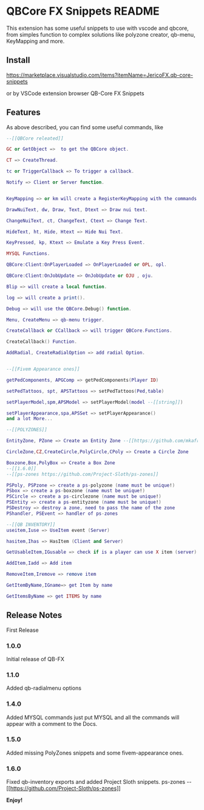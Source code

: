 # QBCore FX Snippets README

This extension has some useful snippets to use with vscode and qbcore, from simples function to complex solutions like polyzone creator, qb-menu, KeyMapping and more.

## Install

https://marketplace.visualstudio.com/items?itemName=JericoFX.qb-core-snippets

or by VSCode extension browser QB-Core FX Snippets

## Features

As above described, you can find some useful commands, like

```lua
--[[QBCore releated]]

GC or GetObject =>  to get the QBCore object.

CT => CreateThread.

tc or TriggerCallback => To trigger a callback.

Notify => Client or Server function.


KeyMapping => or km will create a RegisterKeyMapping with the commands and a link to the fivem Docs.

DrawNuiText, dw, Draw, Text, Dtext => Draw nui text.

ChangeNuiText, ct, ChangeText, Ctext => Change Text.

HideText, ht, Hide, Htext => Hide Nui Text.

KeyPressed, kp, Ktext => Emulate a Key Press Event.

MYSQL Functions.

QBCore:Client:OnPlayerLoaded => OnPlayerLoaded or OPL, opl.

QBCore:Client:OnJobUpdate => OnJobUpdate or OJU , oju.

Blip => will create a local function.

log => will create a print().

Debug => will use the QBCore.Debug() function.

Menu, CreateMenu => qb-menu trigger.

CreateCallback or CCallback => will trigger QBCore.Functions.

CreateCallback() Function.

AddRadial, CreateRadialOption => add radial Option.


--[[Fivem Appearance ones]]

getPedComponents, APGComp => getPedComponents(Player ID)

setPedTattoos, spt, APSTattoos => setPedTattoos(Ped,table)

setPlayerModel,spm,APSModel => setPlayerModel(model --[[string]])

setPlayerAppearance,spa,APSSet => setPlayerAppearance()
and a lot More...

--[[POLYZONES]]

EntityZone, PZone => Create an Entity Zone --[[https://github.com/mkafrin/PolyZone/wiki/EntityZone]]

CircleZone,CZ,CreateCircle,PolyCircle,CPoly => Create a Circle Zone

Boxzone,Box,PolyBox => Create a Box Zone
--[[1.6.0]]
--[[ps-zones https://github.com/Project-Sloth/ps-zones]]

PSPoly, PSPzone => create a ps-polyzone (name must be unique!)
PSbox => create a ps-boxzone (name must be unique!)
PSCircle => create a ps-circlezone (name must be unique!)
PSEntity => create a ps-entityzone (name must be unique!)
PSDestroy => destroy a zone, need to pass the name of the zone
PShandler, PSEvent => handler of ps-zones

--[[QB INVENTORY]]
useitem,Iuse => UseItem event (Server)

hasitem,Ihas => HasItem (Client and Server)

GetUsableItem,IGusable => check if is a player can use X item (server)

AddItem,Iadd => Add item

RemoveItem,Iremove => remove item

GetItemByName,IGname=> get Item by name

GetItemsByName => get ITEMS by name


```

## Release Notes

First Release

### 1.0.0

Initial release of QB-FX

### 1.1.0

Added qb-radialmenu options

### 1.4.0

Added MYSQL commands just put MYSQL and all the commands will appear with a comment to the Docs.

### 1.5.0

Added missing PolyZones snippets and some fivem-appearance ones.

### 1.6.0

Fixed qb-inventory exports and added Project Sloth snippets. ps-zones --[[https://github.com/Project-Sloth/ps-zones]]

**Enjoy!**
